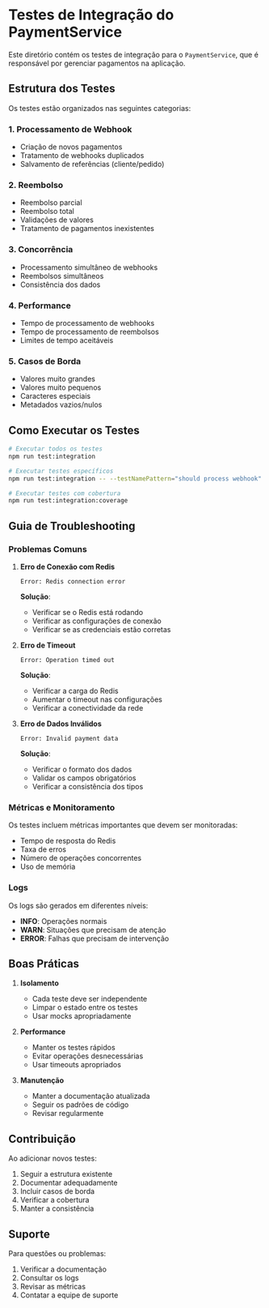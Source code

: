 # Testes de Integração do PaymentService

Este diretório contém os testes de integração para o `PaymentService`, que é responsável por gerenciar pagamentos na aplicação.

## Estrutura dos Testes

Os testes estão organizados nas seguintes categorias:

### 1. Processamento de Webhook
- Criação de novos pagamentos
- Tratamento de webhooks duplicados
- Salvamento de referências (cliente/pedido)

### 2. Reembolso
- Reembolso parcial
- Reembolso total
- Validações de valores
- Tratamento de pagamentos inexistentes

### 3. Concorrência
- Processamento simultâneo de webhooks
- Reembolsos simultâneos
- Consistência dos dados

### 4. Performance
- Tempo de processamento de webhooks
- Tempo de processamento de reembolsos
- Limites de tempo aceitáveis

### 5. Casos de Borda
- Valores muito grandes
- Valores muito pequenos
- Caracteres especiais
- Metadados vazios/nulos

## Como Executar os Testes

```bash
# Executar todos os testes
npm run test:integration

# Executar testes específicos
npm run test:integration -- --testNamePattern="should process webhook"

# Executar testes com cobertura
npm run test:integration:coverage
```

## Guia de Troubleshooting

### Problemas Comuns

1. **Erro de Conexão com Redis**
   ```
   Error: Redis connection error
   ```
   **Solução**: 
   - Verificar se o Redis está rodando
   - Verificar as configurações de conexão
   - Verificar se as credenciais estão corretas

2. **Erro de Timeout**
   ```
   Error: Operation timed out
   ```
   **Solução**:
   - Verificar a carga do Redis
   - Aumentar o timeout nas configurações
   - Verificar a conectividade da rede

3. **Erro de Dados Inválidos**
   ```
   Error: Invalid payment data
   ```
   **Solução**:
   - Verificar o formato dos dados
   - Validar os campos obrigatórios
   - Verificar a consistência dos tipos

### Métricas e Monitoramento

Os testes incluem métricas importantes que devem ser monitoradas:

- Tempo de resposta do Redis
- Taxa de erros
- Número de operações concorrentes
- Uso de memória

### Logs

Os logs são gerados em diferentes níveis:

- **INFO**: Operações normais
- **WARN**: Situações que precisam de atenção
- **ERROR**: Falhas que precisam de intervenção

## Boas Práticas

1. **Isolamento**
   - Cada teste deve ser independente
   - Limpar o estado entre os testes
   - Usar mocks apropriadamente

2. **Performance**
   - Manter os testes rápidos
   - Evitar operações desnecessárias
   - Usar timeouts apropriados

3. **Manutenção**
   - Manter a documentação atualizada
   - Seguir os padrões de código
   - Revisar regularmente

## Contribuição

Ao adicionar novos testes:

1. Seguir a estrutura existente
2. Documentar adequadamente
3. Incluir casos de borda
4. Verificar a cobertura
5. Manter a consistência

## Suporte

Para questões ou problemas:

1. Verificar a documentação
2. Consultar os logs
3. Revisar as métricas
4. Contatar a equipe de suporte 